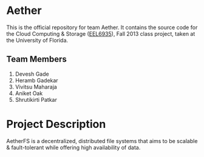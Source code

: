 Aether
======

This is the official repository for team Aether. It contains the source code for the Cloud Computing & Storage ([EEL6935](http://www.andyli.ece.ufl.edu/teaching/cloud/)), Fall 2013 class project, taken at the University of Florida.

Team Members
------------

1. Devesh Gade
2. Heramb Gadekar
3. Vivitsu Maharaja
4. Aniket Oak
5. Shrutikirti Patkar

Project Description
===================

AetherFS is a decentralized, distributed file systems that aims to be scalable & fault-tolerant while offering high availability of data. 

